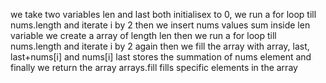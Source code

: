 we take two variables len and last both initialisex to 0, we run a for loop till nums.length and iterate i by 2
then we insert nums values sum inside len variable
we create a array of length len
then we run a for loop till nums.length and iterate i by 2 again
then we fill the array with array, last, last+nums[i] and nums[i]
last stores the summation of nums element
and finally we return the array
arrays.fill fills specific elements in the array